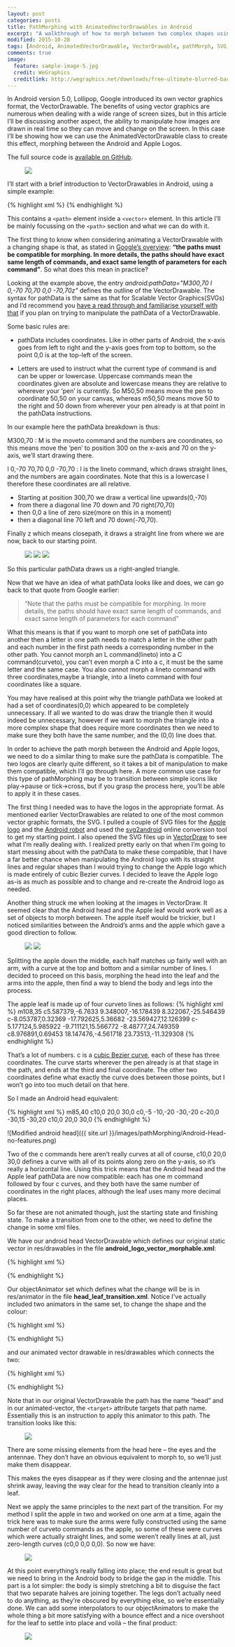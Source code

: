 ```yaml
---
layout: post
categories: posts
title: PathMorphing with AnimatedVectorDrawables in Android
excerpt: "A walkthrough of how to morph between two complex shapes using Androids native vector format."
modified: 2015-10-28
tags: [Android, AnimatedVectorDrawable, VectorDrawable, pathMorph, SVG, objectAnimator]
comments: true
image:
  feature: sample-image-5.jpg
  credit: WeGraphics
  creditlink: http://wegraphics.net/downloads/free-ultimate-blurred-background-pack/
---
```


In Android version 5.0, Lollipop, Google introduced its own vector graphics format, the VectorDrawable. The benefits of using vector graphics are numerous when dealing with a wide range of screen sizes, but in this article I’ll be discussing another aspect, the ability to manipulate how images are drawn in real time so they can move and change on the screen. In this case I’ll be showing how we can use the AnimatedVectorDrawable class to create this effect, morphing between the Android and Apple Logos.

The full source code is [available on GitHub](https://github.com/lewismcgeary/AndroidtoAppleVectorLogo).

<figure>
  <img itemprop="image" src="{{ site.url }}/images/pathMorphing/pathMorphing-no-buttons-full-transition.gif">
</figure>

I’ll start with a brief introduction to VectorDrawables in Android, using a simple example:

{% highlight xml %}
 <vector xmlns:android="http://schemas.android.com/apk/res/android"
     android:height="64dp"
     android:width="64dp"
     android:viewportHeight="600"
     android:viewportWidth="600" >
         <path
             android:name="v"
             android:fillColor="#000000"
             android:pathData="M300,70 l 0,-70 70,70 0,0 -70,70z" />
 </vector>
 {% endhighlight %}

 This contains a `<path>` element inside a `<vector>` element. In this article I’ll be mainly focussing on the `<path>` section and what we can do with it.

 The first thing to know when considering animating a VectorDrawable with a changing shape is that, as stated in [Google’s overview](https://developer.android.com/reference/android/graphics/drawable/AnimatedVectorDrawable.html): **“the paths must be compatible for morphing. In more details, the paths should have exact same length of commands, and exact same length of parameters for each command”**.
 So what does this mean in practice?

 Looking at the example above, the entry _android:pathData="M300,70 l 0,-70 70,70 0,0 -70,70z"_ defines the outline of the VectorDrawable. The syntax for pathData is the same as that for Scalable Vector Graphics(SVGs) and I’d recommend you [have a read through and familiarise yourself with that](http://www.w3.org/TR/SVG/paths.html#PathData) if you plan on trying to manipulate the pathData of a VectorDrawable.

Some basic rules are:

* pathData includes coordinates. Like in other parts of Android, the x-axis goes from left to right and the y-axis goes from top to bottom, so the point 0,0 is at the top-left of the screen.

* Letters are used to instruct what the current type of command is and can be upper or lowercase. Uppercase commands mean the coordinates given are absolute and lowercase means they are relative to wherever your ‘pen’ is currently. So M50,50 means move the pen to coordinate 50,50 on your canvas, whereas m50,50 means move 50 to the right and 50 down from wherever your pen already is at that point in the pathData instructions.

In our example here the pathData breakdown is thus:

M300,70 : M is the moveto command and the numbers are coordinates, so this means move the ‘pen’ to position 300 on the x-axis and 70 on the y-axis, we’ll start drawing there.

l 0,-70 70,70 0,0 -70,70 : l is the lineto command, which draws straight lines, and the numbers are again coordinates. Note that this is a lowercase l therefore these coordinates are all relative.

* Starting at position 300,70 we draw a vertical line upwards(0,-70)
* from there a diagonal line 70 down and 70 right(70,70)
* then 0,0 a line of zero size(more on this in a moment)
* then a diagonal line 70 left and 70 down(-70,70).

Finally z which means closepath, it draws a straight line from where we are now, back to our starting point.

<figure class="third">
  <img src="{{ site.url }}/images/pathMorphing/vector-triangle-steps-1-2.png">
  <img src="{{ site.url}}/images/pathMorphing/vector-triangle-steps-3-4.png">
  <img src="{{ site.url}}/images/pathMorphing/vector-triangle-steps-5-6.png">
</figure>

So this particular pathData draws us a right-angled triangle.

Now that we have an idea of what pathData looks like and does, we can go back to that quote from Google earlier:

> “Note that the paths must be compatible for morphing. In more details, the paths should have exact same length of commands, and exact same length of parameters for each command”

What this means is that if you want to morph one set of pathData into another then a letter in one path needs to match a letter in the other path and each number in the first path needs a corresponding number in the other path. You cannot morph an L command(lineto) into a C command(curveto), you can’t even morph a C into a c, it must be the same letter and the same case. You also cannot morph a lineto command with three coordinates,maybe a triangle, into a lineto command with four coordinates like a square.

You may have realised at this point why the triangle pathData we looked at had a set of coordinates(0,0) which appeared to be completely unnecessary. If all we wanted to do was draw the triangle then it would indeed be unnecessary, however if we want to morph the triangle into a more complex shape that does require more coordinates then we need to make sure they both have the same number, and the (0,0) line does that.

In order to achieve the path morph between the Android and Apple logos, we need to do a similar thing to make sure the pathData is compatible. The two logos are clearly quite different, so it takes a bit of manipulation to make them compatible, which I’ll go through here. A more common use case for this type of pathMorphing may be to transition between simple icons like play->pause or tick->cross, but if you grasp the process here, you’ll be able to apply it in these cases.

The first thing I needed was to have the logos in the appropriate format. As mentioned earlier VectorDrawables are related to one of the most common vector graphic formats, the SVG. I pulled a couple of SVG files for the [Apple logo](https://commons.wikimedia.org/wiki/File:Apple_logo_black.svg) and the [Android robot](https://commons.wikimedia.org/wiki/File:Android_robot.svg) and used the [svg2android](http://inloop.github.io/svg2android/) online conversion tool to get my starting point. I also opened the SVG files up in [VectorDraw](https://itunes.apple.com/gb/app/vectordraw/id907037760?mt=12) to see what I’m really dealing with.
I realized pretty early on that when I’m going to start messing about with the pathData to make these compatible, that I have a far better chance when manipulating the Android logo with its straight lines and regular shapes than I would trying to change the Apple logo which is made entirely of cubic Bezier curves. I decided to leave the Apple logo as-is as much as possible and to change and re-create the Android logo as needed.

Another thing struck me when looking at the images in VectorDraw. It seemed clear that the Android head and the Apple leaf would work well as a set of objects to morph between. The apple itself would be trickier, but I noticed similarities between the Android’s arms and the apple which gave a good direction to follow.

<figure class="half">
  <img src="{{ site.url }}/images/pathMorphing/Apple-Logo-with-end-points-marked.png">
  <img src="{{ site.url}}/images/pathMorphing/Android_robot.svg">
</figure>

Splitting the apple down the middle, each half matches up fairly well with an arm, with a curve at the top and bottom and a similar number of lines. I decided to proceed on this basis, morphing the head into the leaf and the arms into the apple, then find a way to blend the body and legs into the process.

The apple leaf is made up of four curveto lines as follows:
{% highlight xml %}
m108,35
c5.587379,-6.7633 9.348007,-16.178439 8.322067,-25.546439
c-8.053787,0.32369 -17.792625,5.36682 -23.569427,12.126399
c-5.177124,5.985922 -9.711121,15.566772 -8.48777,24.749359
c8.976891,0.69453 18.147476,-4.561718 23.73513,-11.329308
{% endhighlight %}

That’s a lot of numbers. c is a [cubic Bezier curve](https://wiki.openoffice.org/wiki/Documentation/OOoAuthors_User_Manual/Draw_Guide/Guide_to_B%C3%A9zier_curves), each of these has three coordinates. The curve starts wherever the pen already is at that stage in the path, and ends at the third and final coordinate. The other two coordinates define what exactly the curve does between those points, but I won’t go into too much detail on that here.

So I made an Android head equivalent:

{% highlight xml %}
m85,40
    c10,0 20,0 30,0
    c0,-5 -10,-20 -30,-20
    c-20,0 -30,15 -30,20
    c10,0 20,0 30,0
{% endhighlight %}

![Modified android head]({{ site.url }}/images/pathMorphing/Android-Head-no-features.png)

Two of the c commands here aren’t really curves at all of course, c10,0 20,0 30,0 defines a curve with all of its points along zero on the y-axis, so it’s really a horizontal line. Using this trick means that the Android head and the Apple leaf pathData are now compatible: each has one m command followed by four c curves, and they both have the same number of coordinates in the right places, although the leaf uses many more decimal places.

So far these are not animated though, just the starting state and finishing state. To make a transition from one to the other, we need to define the change in some xml files.

We have our android head VectorDrawable which defines our original static vector in res/drawables in the file **android_logo_vector_morphable.xml**:

{% highlight xml %}
<?xml version="1.0" encoding="utf-8"?>
<vector xmlns:android="http://schemas.android.com/apk/res/android"
   android:viewportWidth="170"
   android:viewportHeight="170"
   android:width="500dp"
   android:height="500dp">
   <path
       android:name="head"
       android:fillColor="@color/android_green"
       android:pathData="M85,40
                          c10,0 20,0 30,0
                          c0,-5 -10,-20 -30,-20
                          c-20,0 -30,15 -30,20
                          c10,0 20,0 30,0"/>
</vector>
{% endhighlight %}

Our objectAnimator set which defines what the change will be is in res/animator in the file **head_leaf_transition.xml**. Notice I've actually included two animators in the same set, to change the shape and the colour:

{% highlight xml %}
<?xml version="1.0" encoding="utf-8"?>
<set xmlns:android="http://schemas.android.com/apk/res/android">
<objectAnimator
   android:duration="@integer/morphing_time"
   android:propertyName="pathData"
   android:valueType="pathType"
   android:valueFrom="M85,40
                      c10,0 20,0 30,0
                      c0,-5 -10,-20 -30,-20
                      c-20,0 -30,15 -30,20
                      c10,0 20,0 30,0"
   android:valueTo="M108,35
    c5.587379,-6.7633 9.348007,-16.178439 8.322067,-25.546439
    c-8.053787,0.32369 -17.792625,5.36682 -23.569427,12.126399
    c-5.177124,5.985922 -9.711121,15.566772 -8.48777,24.749359
    c8.976891,0.69453 18.147476,-4.561718 23.73513,-11.329308"/>
    <objectAnimator
        android:duration="@integer/morphing_time"
        android:propertyName="fillColor"
        android:valueFrom="@color/android_green"
        android:valueTo="@color/apple_black"
        />
</set>
{% endhighlight %}

and our animated vector drawable in res/drawables which connects the two:

{% highlight xml %}
<?xml version="1.0" encoding="utf-8"?>
<animated-vector xmlns:android="http://schemas.android.com/apk/res/android"
   android:drawable="@drawable/android_logo_vector_morphable">
   <target
       android:animation="@animator/head_leaf_transition"
       android:name="head"/>
</animated-vector>
{% endhighlight %}

Note that in our original VectorDrawable the path has the name “head” and in our animated-vector, the `<target>` attribute targets that path name. Essentially this is an instruction to apply this animator to this path. The transition looks like this:

<figure>
  <img src="{{ site.url }}/images/pathMorphing/pathMorphing-no-buttons-blank-head.gif">
</figure>

There are some missing elements from the head here – the eyes and the antennae. They don’t have an obvious equivalent to morph to, so we’ll just make them disappear. 

This makes the eyes disappear as if they were closing and the antennae just shrink away, leaving the way clear for the head to transition cleanly into a leaf.

Next we apply the same principles to the next part of the transition. For my method I split the apple in two and worked on one arm at a time, again the trick here was to make sure the arms were fully constructed using the same number of curveto commands as the apple, so some of these were curves which were actually straight lines, and some weren’t really lines at all, just zero-length curves (c0,0 0,0 0,0). So now we have:

<figure>
  <img src="{{ site.url }}/images/pathMorphing/pathMorphing-no-body-no-legs.gif">
</figure>

At this point everything’s really falling into place; the end result is great but we need to bring in the Android body to bridge the gap in the middle. This part is a lot simpler: the body is simply stretching a bit to disguise the fact that two separate halves are joining together. The legs don’t actually need to do anything, as they’re obscured by everything else, so we’re essentially done. We can add some interpolators to our objectAnimators to make the whole thing a bit more satisfying with a bounce effect and a nice overshoot for the leaf to settle into place and voilà – the final product:

<figure>
  <img src="{{ site.url }}/images/pathMorphing/pathMorphing-no-buttons-full-transition.gif">
</figure>
